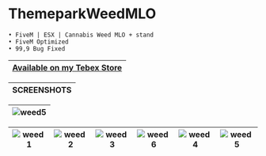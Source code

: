 # ThemeparkWeedMLO

```yarn
• FiveM | ESX | Cannabis Weed MLO + stand
• FiveM Optimized
• 99,9 Bug Fixed
```

|[Available on my Tebex Store](https://alphadevelopment.tebex.io/checkout/packages/add/6803128/single)|
|---|

|SCREENSHOTS|
|---|

|![weed5](https://github.com/user-attachments/assets/a3fed9f4-627e-49ee-b523-5c2da92581b7)|
|---|

|![weed1](https://github.com/user-attachments/assets/32e20b4d-5268-436f-b57b-8efaf61b441e)|![weed2](https://github.com/user-attachments/assets/a357ef23-5426-46da-b934-845c8224f9de)|![weed3](https://github.com/user-attachments/assets/7b29946b-31ed-44a0-b254-d2d953713077)|![weed6](https://github.com/user-attachments/assets/1e62159c-849c-469c-930d-2617e17a4c30)|![weed4](https://github.com/user-attachments/assets/e3f9909b-0ca6-4492-850c-8853bb06b121)|![weed5](https://github.com/user-attachments/assets/8bf4a845-596e-40b0-8cad-9ec84cce9613)|
|---|---|---|---|---|---|






